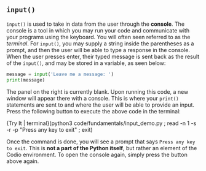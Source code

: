 ## `input()`
`input()` is used to take in data from the user through the **console**. The console is a tool in which you may run your code and communicate with your programs using the keyboard. You will often seen referred to as the *terminal*. For `input()`, you may supply a string inside the parentheses as a prompt, and then the user will be able to type a response in the console. When the user presses enter, their typed message is sent back as the result of the `input()`, and may be stored in a variable, as seen below:

```python
message = input('Leave me a message: ')
print(message)
```

The panel on the right is currently blank. Upon running this code, a new window will appear there with a console. This is where your `print()` statements are sent to and where the user will be able to provide an input. Press the following button to execute the above code in the terminal:

{Try It | terminal}(python3 code/fundamentals/input_demo.py ; read -n 1 -s -r -p "Press any key to exit" ; exit)

Once the command is done, you will see a prompt that says `Press any key to exit`. This is **not a part of the Python itself**, but rather an element of the Codio environment. To open the console again, simply press the button above again.